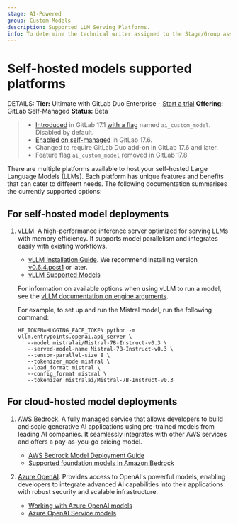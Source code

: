 ```yaml
---
stage: AI-Powered
group: Custom Models
description: Supported LLM Serving Platforms.
info: To determine the technical writer assigned to the Stage/Group associated with this page, see https://handbook.gitlab.com/handbook/product/ux/technical-writing/#assignments
---
```


# Self-hosted models supported platforms

DETAILS:
**Tier:** Ultimate with GitLab Duo Enterprise - [Start a trial](https://about.gitlab.com/solutions/gitlab-duo-pro/sales/?type=free-trial)
**Offering:** GitLab Self-Managed
**Status:** Beta

> - [Introduced](https://gitlab.com/groups/gitlab-org/-/epics/12972) in GitLab 17.1 [with a flag](../../administration/feature_flags.md) named `ai_custom_model`. Disabled by default.
> - [Enabled on self-managed](https://gitlab.com/groups/gitlab-org/-/epics/15176) in GitLab 17.6.
> - Changed to require GitLab Duo add-on in GitLab 17.6 and later.
> - Feature flag `ai_custom_model` removed in GitLab 17.8

There are multiple platforms available to host your self-hosted Large Language Models (LLMs). Each platform has unique features and benefits that can cater to different needs. The following documentation summarises the currently supported options:

## For self-hosted model deployments

1. [vLLM](https://docs.vllm.ai/en/latest/index.html).
   A high-performance inference server optimized for serving LLMs with memory efficiency. It supports model parallelism and integrates easily with existing workflows.
   - [vLLM Installation Guide](https://docs.vllm.ai/en/latest/getting_started/installation.html). We recommend installing version [v0.6.4.post1](https://github.com/vllm-project/vllm/releases/tag/v0.6.4.post1) or later.
   - [vLLM Supported Models](https://docs.vllm.ai/en/latest/models/supported_models.html)

   For information on available options when using vLLM to run a model, see the [vLLM documentation on engine arguments](https://docs.vllm.ai/en/stable/usage/engine_args.html).

   For example, to set up and run the Mistral model, run the following command:

   ```shell
   HF_TOKEN=HUGGING_FACE_TOKEN python -m vllm.entrypoints.openai.api_server \
      --model mistralai/Mistral-7B-Instruct-v0.3 \
      --served-model-name Mistral-7B-Instruct-v0.3 \
      --tensor-parallel-size 8 \
      --tokenizer_mode mistral \
      --load_format mistral \
      --config_format mistral \
      --tokenizer mistralai/Mistral-7B-Instruct-v0.3
   ```

## For cloud-hosted model deployments

1. [AWS Bedrock](https://aws.amazon.com/bedrock/).
   A fully managed service that allows developers to build and scale generative AI applications using pre-trained models from leading AI companies. It seamlessly integrates with other AWS services and offers a pay-as-you-go pricing model.
   - [AWS Bedrock Model Deployment Guide](https://docs.epam-rail.com/Deployment/Bedrock%20Model%20Deployment)
   - [Supported foundation models in Amazon Bedrock](https://docs.aws.amazon.com/bedrock/latest/userguide/models-supported.html)

1. [Azure OpenAI](https://learn.microsoft.com/en-us/azure/ai-services/openai/).
   Provides access to OpenAI's powerful models, enabling developers to integrate advanced AI capabilities into their applications with robust security and scalable infrastructure.
   - [Working with Azure OpenAI models](https://learn.microsoft.com/en-us/azure/ai-services/openai/how-to/working-with-models?tabs=powershell)
   - [Azure OpenAI Service models](https://learn.microsoft.com/en-us/azure/ai-services/openai/concepts/models?tabs=python-secure%2Cglobal-standard%2Cstandard-chat-completions)
